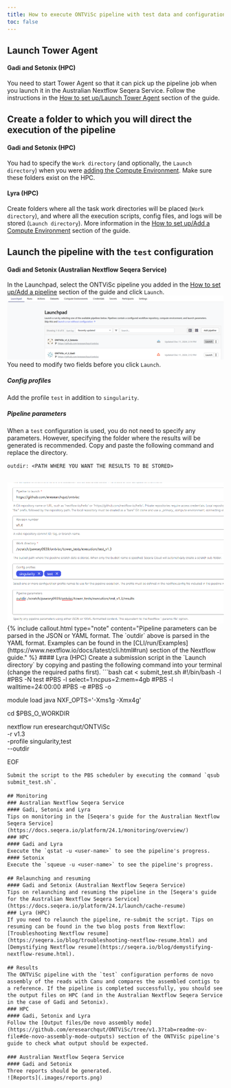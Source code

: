 ```yaml
---
title: How to execute ONTViSc pipeline with test data and configuration
toc: false
---
```


## Launch Tower Agent
#### Gadi and Setonix (HPC)
You need to start Tower Agent so that it can pick up the pipeline job when you launch it in the Australian Nextflow Seqera Service. Follow the instructions in the [How to set up/Launch Tower Agent](https://mantczakaus.github.io/ontvisc_hpc_seqera_service_guide/how_to_setup#launch-tower-agent) section of the guide.

## Create a folder to which you will direct the execution of the pipeline
#### Gadi and Setonix (HPC)
You had to specify the `Work directory` (and optionally, the `Launch directory`) when you were [adding the Compute Environment](https://mantczakaus.github.io/ontvisc_hpc_seqera_service_guide/how_to_setup#add-a-compute-environment). Make sure these folders exist on the HPC. 
#### Lyra (HPC)
Create folders where all the task work directories will be placed (`Work directory`), and where all the execution scripts, config files, and logs will be stored (`Launch directory`). More information in the [How to set up/Add a Compute Environment](https://mantczakaus.github.io/ontvisc_hpc_seqera_service_guide/how_to_setup#add-a-compute-environment) section of the guide.

## Launch the pipeline with the `test` configuration
#### Gadi and Setonix (Australian Nextflow Seqera Service)
In the Launchpad, select the ONTViSc pipeline you added in the [How to set up/Add a pipeline](https://mantczakaus.github.io/ontvisc_hpc_seqera_service_guide/how_to_setup#add-a-pipeline) section of the guide and click `Launch`. 
<br>
<img alt="Launchpad" src="./images/launchpad.png">
<br>
You need to modify two fields before you click `Launch`.
##### Config profiles
Add the profile `test` in addition to `singularity`.
##### Pipeline parameters
When a `test` configuration is used, you do not need to specify any parameters. However, specifying the folder where the results will be generated is recommended. Copy and paste the following command and replace the directory.
```
outdir: <PATH WHERE YOU WANT THE RESULTS TO BE STORED>
```
<br>
<img alt="Launch_pipeline" src="./images/launch_pipeline.png" width="600">
<br>
{% include callout.html type="note" content="Pipeline parameters can be parsed in the JSON or YAML format. The `outdir` above is parsed in the YAML format. Examples can be found in the [CLI/run/Examples](https://www.nextflow.io/docs/latest/cli.html#run) section of the Nextflow guide." %}
#### Lyra (HPC)
Create a submission script in the `Launch directory` by copying and pasting the following command into your terminal (change the required paths first).
```bash
cat <<EOF > submit_test.sh
#!/bin/bash -l
#PBS -N test
#PBS -l select=1:ncpus=2:mem=4gb
#PBS -l walltime=24:00:00
#PBS -e <PATH TO THE ERROR FILE>
#PBS -o <PATH TO THE LOG FILE>

module load java
NXF_OPTS='-Xms1g -Xmx4g'

cd \$PBS_O_WORKDIR

nextflow run eresearchqut/ONTViSc \
	-r v1.3 \
	-profile singularity,test \
	--outdir <PATH WHERE YOU WANT THE RESULTS TO BE STORED>

EOF
```
Submit the script to the PBS scheduler by executing the command `qsub submit_test.sh`.

## Monitoring
### Australian Nextflow Seqera Service
#### Gadi, Setonix and Lyra
Tips on monitoring in the [Seqera's guide for the Australian Nextflow Seqera Service](https://docs.seqera.io/platform/24.1/monitoring/overview/)
### HPC
#### Gadi and Lyra
Execute the `qstat -u <user-name>` to see the pipeline's progress.
#### Setonix
Execute the `squeue -u <user-name>` to see the pipeline's progress.

## Relaunching and resuming
#### Gadi and Setonix (Australian Nextflow Seqera Service)
Tips on relaunching and resuming the pipeline in the [Seqera's guide for the Australian Nextflow Seqera Service](https://docs.seqera.io/platform/24.1/launch/cache-resume)
### Lyra (HPC)
If you need to relaunch the pipeline, re-submit the script. Tips on resuming can be found in the two blog posts from Nextflow: [Troubleshooting Nextflow resume](https://seqera.io/blog/troubleshooting-nextflow-resume.html) and [Demystifying Nextflow resume](https://seqera.io/blog/demystifying-nextflow-resume.html).

## Results
The ONTViSc pipeline with the `test` configuration performs de novo assembly of the reads with Canu and compares the assembled contigs to a reference. If the pipeline is completed successfully, you should see the output files on HPC (and in the Australian Nextflow Seqera Service in the case of Gadi and Setonix).
### HPC
#### Gadi, Setonix and Lyra
Follow the [Output files/De novo assembly mode](https://github.com/eresearchqut/ONTViSc/tree/v1.3?tab=readme-ov-file#de-novo-assembly-mode-outputs) section of the ONTViSc pipeline's guide to check what output should be expected.

### Australian Nextflow Seqera Service
#### Gadi and Setonix
Three reports should be generated.
![Reports](.images/reports.png)
